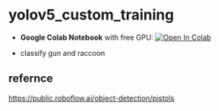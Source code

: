 # yolov5_custom_training

- **Google Colab Notebook** with free GPU: <a href="https://colab.research.google.com/drive/1XC_APIjU55tRffuUGs3plKbEkMrQcmOT?usp=sharing"><img src="https://colab.research.google.com/assets/colab-badge.svg" alt="Open In Colab"></a>

- classify gun and raccoon

## refernce

https://public.roboflow.ai/object-detection/pistols
